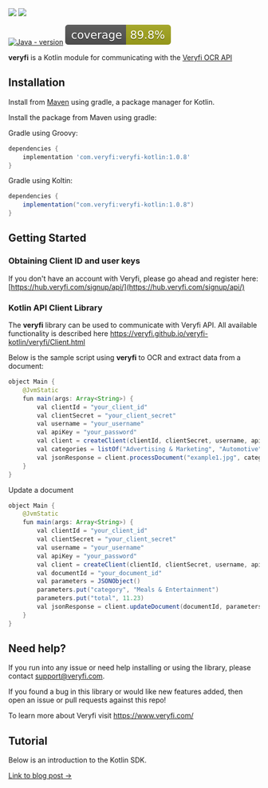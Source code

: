 <img src="https://user-images.githubusercontent.com/30125790/212157461-58bdc714-2f89-44c2-8e4d-d42bee74854e.png#gh-dark-mode-only" width="200">
<img src="https://user-images.githubusercontent.com/30125790/212157486-bfd08c5d-9337-4b78-be6f-230dc63838ba.png#gh-light-mode-only" width="200">

[![Java - version](https://img.shields.io/badge/OpenJDK-11-red)](https://openjdk.java.net/projects/jdk/11/)
![Coverage](.github/badges/jacoco.svg)

**veryfi** is a Kotlin module for communicating with the [Veryfi OCR API](https://veryfi.com/api/)

## Installation

Install from [Maven](https://mvnrepository.com/) using gradle, a package manager for Kotlin.

Install the package from Maven using gradle:

Gradle using Groovy:

```groovy
dependencies {
    implementation 'com.veryfi:veryfi-kotlin:1.0.8'
}
```

Gradle using Koltin:

```groovy
dependencies {
    implementation("com.veryfi:veryfi-kotlin:1.0.8")
}
```

## Getting Started

### Obtaining Client ID and user keys
If you don't have an account with Veryfi, please go ahead and register here: [https://hub.veryfi.com/signup/api/](https://hub.veryfi.com/signup/api/)

### Kotlin API Client Library
The **veryfi** library can be used to communicate with Veryfi API. All available functionality is described here https://veryfi.github.io/veryfi-kotlin/veryfi/Client.html

Below is the sample script using **veryfi** to OCR and extract data from a document:

```java
object Main {
    @JvmStatic
    fun main(args: Array<String>) {
        val clientId = "your_client_id"
        val clientSecret = "your_client_secret"
        val username = "your_username"
        val apiKey = "your_password"
        val client = createClient(clientId, clientSecret, username, apiKey)
        val categories = listOf("Advertising & Marketing", "Automotive")
        val jsonResponse = client.processDocument("example1.jpg", categories, false, null)
    }
}
``` 

Update a document
```java
object Main {
    @JvmStatic
    fun main(args: Array<String>) {
        val clientId = "your_client_id"
        val clientSecret = "your_client_secret"
        val username = "your_username"
        val apiKey = "your_password"
        val client = createClient(clientId, clientSecret, username, apiKey)
        val documentId = "your_document_id"
        val parameters = JSONObject()
        parameters.put("category", "Meals & Entertainment")
        parameters.put("total", 11.23)
        val jsonResponse = client.updateDocument(documentId, parameters)
    }
}
```

## Need help?
If you run into any issue or need help installing or using the library, please contact support@veryfi.com.

If you found a bug in this library or would like new features added, then open an issue or pull requests against this repo!

To learn more about Veryfi visit https://www.veryfi.com/

## Tutorial


Below is an introduction to the Kotlin SDK.


[Link to blog post →](https://www.veryfi.com/kotlin/)
